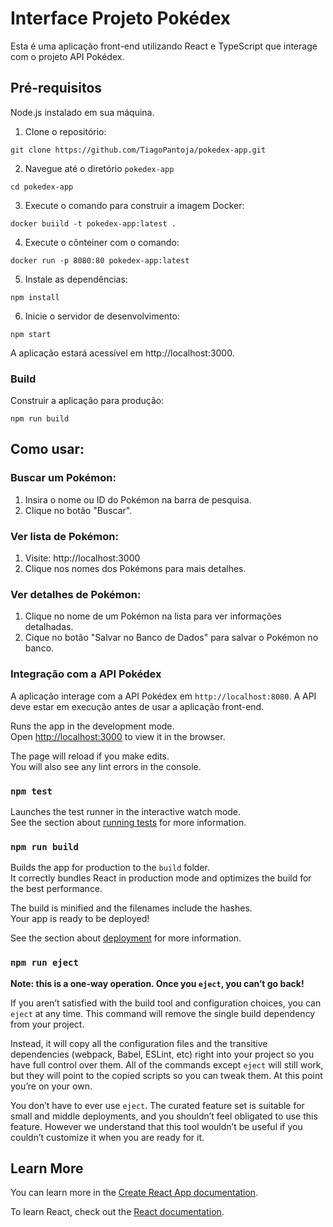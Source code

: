 # Interface Projeto Pokédex
Esta é uma aplicação front-end utilizando React e TypeScript que interage com o projeto API Pokédex.

## Pré-requisitos
Node.js instalado em sua máquina.

1. Clone o repositório:
```
git clone https://github.com/TiagoPantoja/pokedex-app.git
```
2. Navegue até o diretório `pokedex-app`
```
cd pokedex-app
```
3. Execute o comando para construir a imagem Docker:
```
docker buiild -t pokedex-app:latest .
```
4. Execute o cônteiner com o comando:
```
docker run -p 8080:80 pokedex-app:latest
```

5. Instale as dependências:
```
npm install
```

6. Inicie o servidor de desenvolvimento:
```
npm start
```
A aplicação estará acessível em http://localhost:3000.

### Build
Construir a aplicação para produção:
```
npm run build
```

## Como usar:
### Buscar um Pokémon:
1. Insira o nome ou ID do Pokémon na barra de pesquisa.
2. Clique no botão "Buscar".

### Ver lista de Pokémon:
1. Visite: http://localhost:3000
2. Clique nos nomes dos Pokémons para mais detalhes.

### Ver detalhes de Pokémon:
1. Clique no nome de um Pokémon na lista para ver informações detalhadas.
2. Cique no botão "Salvar no Banco de Dados" para salvar o Pokémon no banco.

### Integração com a API Pokédex
A aplicação interage com a API Pokédex em `http://localhost:8080`. A API deve estar em execução antes de usar a aplicação front-end.

Runs the app in the development mode.\
Open [http://localhost:3000](http://localhost:3000) to view it in the browser.

The page will reload if you make edits.\
You will also see any lint errors in the console.

### `npm test`

Launches the test runner in the interactive watch mode.\
See the section about [running tests](https://facebook.github.io/create-react-app/docs/running-tests) for more information.

### `npm run build`

Builds the app for production to the `build` folder.\
It correctly bundles React in production mode and optimizes the build for the best performance.

The build is minified and the filenames include the hashes.\
Your app is ready to be deployed!

See the section about [deployment](https://facebook.github.io/create-react-app/docs/deployment) for more information.

### `npm run eject`

**Note: this is a one-way operation. Once you `eject`, you can’t go back!**

If you aren’t satisfied with the build tool and configuration choices, you can `eject` at any time. This command will remove the single build dependency from your project.

Instead, it will copy all the configuration files and the transitive dependencies (webpack, Babel, ESLint, etc) right into your project so you have full control over them. All of the commands except `eject` will still work, but they will point to the copied scripts so you can tweak them. At this point you’re on your own.

You don’t have to ever use `eject`. The curated feature set is suitable for small and middle deployments, and you shouldn’t feel obligated to use this feature. However we understand that this tool wouldn’t be useful if you couldn’t customize it when you are ready for it.

## Learn More

You can learn more in the [Create React App documentation](https://facebook.github.io/create-react-app/docs/getting-started).

To learn React, check out the [React documentation](https://reactjs.org/).
